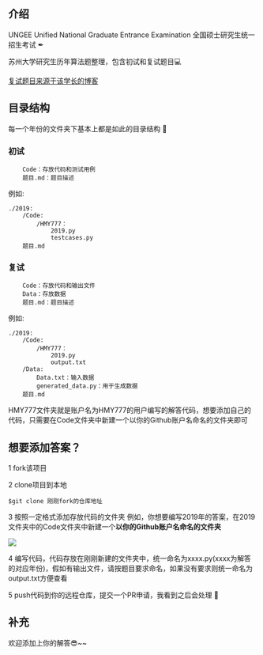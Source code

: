 ## 介绍 

UNGEE Unified National Graduate Entrance Examination 全国硕士研究生统一招生考试 ✒

苏州大学研究生历年算法题整理，包含初试和复试题目💻

[复试题目来源于该学长的博客](http://www.zivblog.top/categories/研究生复试/)

## 目录结构
每一个年份的文件夹下基本上都是如此的目录结构 📂

### 初试

```
	Code：存放代码和测试用例
	题目.md：题目描述
```

例如:

```
./2019:
    /Code:
        /HMY777：	
            2019.py
            testcases.py
    题目.md
```

### 复试

```
	Code：存放代码和输出文件
	Data：存放数据
	题目.md：题目描述
```

例如:

```
./2019:
    /Code:
        /HMY777：
            2019.py
            output.txt
    /Data:
    	Data.txt：输入数据
    	generated_data.py：用于生成数据
    题目.md
```

HMY777文件夹就是账户名为HMY777的用户编写的解答代码，想要添加自己的代码，只需要在Code文件夹中新建一个以你的Github账户名命名的文件夹即可


## 想要添加答案？

1 fork该项目

2 clone项目到本地

```
$git clone 刚刚fork的仓库地址
```
3 按照一定格式添加存放代码的文件夹
例如，你想要编写2019年的答案，在2019文件夹中的Code文件夹中新建一个**以你的Github账户名命名的文件夹**

![](https://github.com/HMY777/SUDA_NETM_code/blob/master/README.assets/%E6%96%B0%E5%BB%BAcode.gif)

4 编写代码，代码存放在刚刚新建的文件夹中，统一命名为xxxx.py(xxxx为解答的对应年份)，假如有输出文件，请按题目要求命名，如果没有要求则统一命名为output.txt方便查看

5 push代码到你的远程仓库，提交一个PR申请，我看到之后会处理 👀

## 补充

欢迎添加上你的解答😎~~



